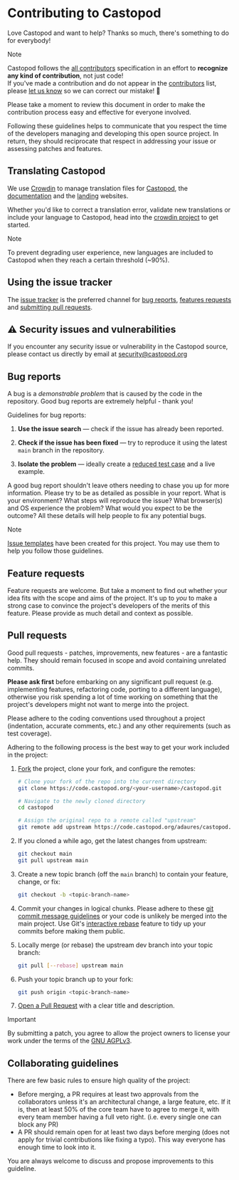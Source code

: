 # Contributing to Castopod

Love Castopod and want to help? Thanks so much, there's something to do for
everybody!

> [!NOTE]  
> Castopod follows the [all contributors](https://allcontributors.org/)
> specification in an effort to **recognize any kind of contribution**, not just
> code!  
> If you've made a contribution and do not appear in the
> [contributors](../index.md#contributors-✨) list, please
> [let us know](../index.md#contact) so we can correct our mistake! 🙂

Please take a moment to review this document in order to make the contribution
process easy and effective for everyone involved.

Following these guidelines helps to communicate that you respect the time of the
developers managing and developing this open source project. In return, they
should reciprocate that respect in addressing your issue or assessing patches
and features.

## Translating Castopod

We use [Crowdin](https://translate.castopod.org/) to manage translation files
for [Castopod](https://code.castopod.org/), the
[documentation](https://docs.castopod.org/) and the
[landing](https://castopod.org/) websites.

Whether you'd like to correct a translation error, validate new translations or
include your language to Castopod, head into the
[crowdin project](https://translate.castopod.org/) to get started.

> [!NOTE]  
> To prevent degrading user experience, new languages are included to Castopod
> when they reach a certain threshold (~90%).

## Using the issue tracker

The [issue tracker](https://code.castopod.org/adaures/castopod/-/issues) is the
preferred channel for [bug reports](#bug-reports),
[features requests](#feature-requests) and
[submitting pull requests](#pull-requests).

## ⚠️ Security issues and vulnerabilities

If you encounter any security issue or vulnerability in the Castopod source,
please contact us directly by email at
[security@castopod.org](mailto:security@castopod.org)

## Bug reports

A bug is a _demonstrable problem_ that is caused by the code in the repository.
Good bug reports are extremely helpful - thank you!

Guidelines for bug reports:

1. **Use the issue search** &mdash; check if the issue has already been
   reported.

2. **Check if the issue has been fixed** &mdash; try to reproduce it using the
   latest `main` branch in the repository.

3. **Isolate the problem** &mdash; ideally create a
   [reduced test case](https://css-tricks.com/reduced-test-cases/) and a live
   example.

A good bug report shouldn't leave others needing to chase you up for more
information. Please try to be as detailed as possible in your report. What is
your environment? What steps will reproduce the issue? What browser(s) and OS
experience the problem? What would you expect to be the outcome? All these
details will help people to fix any potential bugs.

> [!NOTE]  
> [Issue templates](https://docs.gitlab.com/ee/user/project/description_templates.html#using-the-templates)
> have been created for this project. You may use them to help you follow those
> guidelines.

## Feature requests

Feature requests are welcome. But take a moment to find out whether your idea
fits with the scope and aims of the project. It's up to _you_ to make a strong
case to convince the project's developers of the merits of this feature. Please
provide as much detail and context as possible.

## Pull requests

Good pull requests - patches, improvements, new features - are a fantastic help.
They should remain focused in scope and avoid containing unrelated commits.

**Please ask first** before embarking on any significant pull request (e.g.
implementing features, refactoring code, porting to a different language),
otherwise you risk spending a lot of time working on something that the
project's developers might not want to merge into the project.

Please adhere to the coding conventions used throughout a project (indentation,
accurate comments, etc.) and any other requirements (such as test coverage).

Adhering to the following process is the best way to get your work included in
the project:

1. [Fork](https://docs.gitlab.com/ee/gitlab-basics/fork-project.html) the
   project, clone your fork, and configure the remotes:

   ```bash
   # Clone your fork of the repo into the current directory
   git clone https://code.castopod.org/<your-username>/castopod.git

   # Navigate to the newly cloned directory
   cd castopod

   # Assign the original repo to a remote called "upstream"
   git remote add upstream https://code.castopod.org/adaures/castopod.git
   ```

2. If you cloned a while ago, get the latest changes from upstream:

   ```bash
   git checkout main
   git pull upstream main
   ```

3. Create a new topic branch (off the `main` branch) to contain your feature,
   change, or fix:

   ```bash
   git checkout -b <topic-branch-name>
   ```

4. Commit your changes in logical chunks. Please adhere to these
   [git commit message guidelines](https://conventionalcommits.org/) or your
   code is unlikely be merged into the main project. Use Git's
   [interactive rebase](https://help.github.com/articles/about-git-rebase/)
   feature to tidy up your commits before making them public.

5. Locally merge (or rebase) the upstream dev branch into your topic branch:

   ```bash
   git pull [--rebase] upstream main
   ```

6. Push your topic branch up to your fork:

   ```bash
   git push origin <topic-branch-name>
   ```

7. [Open a Pull Request](https://docs.gitlab.com/ee/user/project/merge_requests/creating_merge_requests.html#new-merge-request-from-a-fork)
   with a clear title and description.

> [!IMPORTANT]  
> By submitting a patch, you agree to allow the project owners to license your
> work under the terms of the
> [GNU AGPLv3](https://code.castopod.org/adaures/castopod/-/blob/develop/LICENSE.md).

## Collaborating guidelines

There are few basic rules to ensure high quality of the project:

- Before merging, a PR requires at least two approvals from the collaborators
  unless it's an architectural change, a large feature, etc. If it is, then at
  least 50% of the core team have to agree to merge it, with every team member
  having a full veto right. (i.e. every single one can block any PR)
- A PR should remain open for at least two days before merging (does not apply
  for trivial contributions like fixing a typo). This way everyone has enough
  time to look into it.

You are always welcome to discuss and propose improvements to this guideline.
